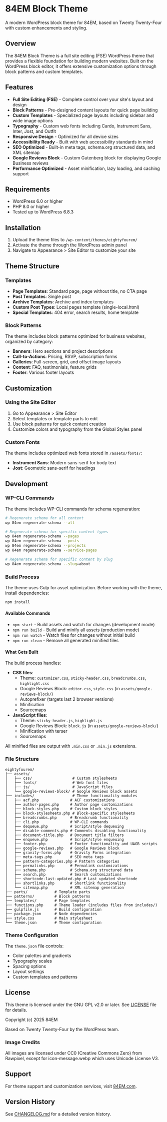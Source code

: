 # 84EM Block Theme

A modern WordPress block theme for 84EM, based on Twenty Twenty-Four with custom enhancements and styling.

## Overview

The 84EM Block Theme is a full site editing (FSE) WordPress theme that provides a flexible foundation for building modern websites. Built on the WordPress block editor, it offers extensive customization options through block patterns and custom templates.

## Features

- **Full Site Editing (FSE)** - Complete control over your site's layout and design
- **Block Patterns** - Pre-designed content layouts for quick page building
- **Custom Templates** - Specialized page layouts including sidebar and wide image options
- **Typography** - Custom web fonts including Cardo, Instrument Sans, Inter, Jost, and Outfit
- **Responsive Design** - Optimized for all device sizes
- **Accessibility Ready** - Built with web accessibility standards in mind
- **SEO Optimized** - Built-in meta tags, schema.org structured data, and XML sitemap
- **Google Reviews Block** - Custom Gutenberg block for displaying Google Business reviews
- **Performance Optimized** - Asset minification, lazy loading, and caching support

## Requirements

- WordPress 6.0 or higher
- PHP 8.0 or higher
- Tested up to WordPress 6.8.3

## Installation

1. Upload the theme files to `/wp-content/themes/eightyfourem/`
2. Activate the theme through the WordPress admin panel
3. Navigate to Appearance > Site Editor to customize your site

## Theme Structure

### Templates
- **Page Templates**: Standard page, page without title, no CTA page
- **Post Templates**: Single post
- **Archive Templates**: Archive and index templates
- **Custom Post Types**: Local pages template (single-local.html)
- **Special Templates**: 404 error, search results, home template

### Block Patterns
The theme includes block patterns optimized for business websites, organized by category:
- **Banners**: Hero sections and project descriptions
- **Call-to-Actions**: Pricing, RSVP, subscription forms
- **Galleries**: Full-screen, grid, and offset image layouts
- **Content**: FAQ, testimonials, feature grids
- **Footer**: Various footer layouts

## Customization

### Using the Site Editor
1. Go to Appearance > Site Editor
2. Select templates or template parts to edit
3. Use block patterns for quick content creation
4. Customize colors and typography from the Global Styles panel

### Custom Fonts
The theme includes optimized web fonts stored in `/assets/fonts/`:
- **Instrument Sans**: Modern sans-serif for body text
- **Jost**: Geometric sans-serif for headings

## Development

### WP-CLI Commands

The theme includes WP-CLI commands for schema regeneration:

```bash
# Regenerate schema for all content
wp 84em regenerate-schema --all

# Regenerate schema for specific content types
wp 84em regenerate-schema --pages
wp 84em regenerate-schema --posts
wp 84em regenerate-schema --projects
wp 84em regenerate-schema --service-pages

# Regenerate schema for specific content by slug
wp 84em regenerate-schema --slug=about
```

### Build Process

The theme uses Gulp for asset optimization. Before working with the theme, install dependencies:

```bash
npm install
```

#### Available Commands

- `npm start` - Build assets and watch for changes (development mode)
- `npm run build` - Build and minify all assets (production mode)
- `npm run watch` - Watch files for changes without initial build
- `npm run clean` - Remove all generated minified files

#### What Gets Built

The build process handles:
- **CSS files**:
  - Theme: `customizer.css`, `sticky-header.css`, `breadcrumbs.css`, `highlight.css`
  - Google Reviews Block: `editor.css`, `style.css` (in `assets/google-reviews-block/`)
  - Autoprefixer (targets last 2 browser versions)
  - Minification
  - Sourcemaps
- **JavaScript files**:
  - Theme: `sticky-header.js`, `highlight.js`
  - Google Reviews Block: `block.js` (in `assets/google-reviews-block/`)
  - Minification with terser
  - Sourcemaps

All minified files are output with `.min.css` or `.min.js` extensions.

### File Structure
```
eightyfourem/
├── assets/
│   ├── css/                  # Custom stylesheets
│   ├── fonts/                # Web font files
│   ├── js/                   # JavaScript files
│   └── google-reviews-block/ # Google Reviews block assets
├── includes/                 # Theme functionality modules
│   ├── acf.php              # ACF customizations
│   ├── author-pages.php     # Author page customizations
│   ├── block-styles.php     # Custom block styles
│   ├── block-stylesheets.php # Block-specific stylesheets
│   ├── breadcrumbs.php      # Breadcrumb functionality
│   ├── cli.php              # WP-CLI commands
│   ├── dequeue.php          # Script/style dequeuing
│   ├── disable-comments.php # Comments disabling functionality
│   ├── document-title.php   # Document title filters
│   ├── enqueue.php          # Script/style enqueuing
│   ├── footer.php           # Footer functionality and UAGB scripts
│   ├── google-reviews.php   # Google Reviews block
│   ├── gravity-forms.php    # Gravity Forms integration
│   ├── meta-tags.php        # SEO meta tags
│   ├── pattern-categories.php # Pattern categories
│   ├── permalinks.php       # Permalink customizations
│   ├── schema.php           # Schema.org structured data
│   ├── search.php           # Search customizations
│   ├── shortcode-last-updated.php # Last updated shortcode
│   ├── shortlinks.php       # Shortlink functionality
│   └── sitemap.php          # XML sitemap generation
├── parts/            # Template parts
├── patterns/         # Block patterns
├── templates/        # Page templates
├── functions.php     # Theme loader (includes files from includes/)
├── gulpfile.js       # Build configuration
├── package.json      # Node dependencies
├── style.css         # Main stylesheet
└── theme.json        # Theme configuration
```

### Theme Configuration
The `theme.json` file controls:
- Color palettes and gradients
- Typography scales
- Spacing options
- Layout settings
- Custom templates and patterns

## License

This theme is licensed under the GNU GPL v2.0 or later. See [LICENSE](LICENSE) file for details.

Copyright (c) 2025 84EM

Based on Twenty Twenty-Four by the WordPress team.

### Image Credits
All images are licensed under CC0 (Creative Commons Zero) from Rawpixel, except for icon-message.webp which uses Unicode License V3.

## Support

For theme support and customization services, visit [84EM.com](https://www.84em.com/).

## Version History

See [CHANGELOG.md](CHANGELOG.md) for a detailed version history.
